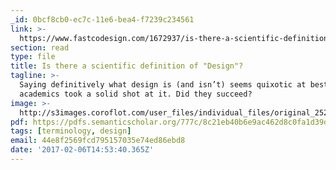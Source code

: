 ```yaml
---
_id: 0bcf8cb0-ec7c-11e6-bea4-f7239c234561
link: >-
  https://www.fastcodesign.com/1672937/is-there-a-scientific-definition-of-design
section: read
type: file
title: Is there a scientific definition of "Design"?
tagline: >-
  Saying definitively what design is (and isn’t) seems quixotic at best, but two
  academics took a solid shot at it. Did they succeed?
image: >-
  http://s3images.coroflot.com/user_files/individual_files/original_252779_w91EjlJ81OH_OTaaI4DpPORiM.jpg
pdf: https://pdfs.semanticscholar.org/777c/8c21eb40b6e9ac462d8c0fa1d39de0e29e15.pdf
tags: [terminology, design]
email: 44e8f2569fcd795157035e74ed86ebd8
date: '2017-02-06T14:53:40.365Z'
---
```

